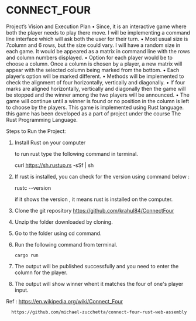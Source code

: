 # CONNECT_FOUR
Project’s Vision and Execution Plan • Since, it is an interactive game where both the player needs to play there move. I will be implementing a command line interface which will ask both the user for their turn. • Most usual size is 7column and 6 rows, but the size could vary. I will have a random size in each game. It would be appeared as a matrix in command line with the rows and column numbers displayed. • Option for each player would be to choose a column. Once a column is chosen by a player, a new matrix will appear with the selected column being marked from the bottom. • Each player’s option will be marked different. • Methods will be implemented to check the alignment of four horizontally, vertically and diagonally. • If four marks are aligned horizontally, vertically and diagonally then the game will be stopped and the winner among the two players will be announced. • The game will continue until a winner is found or no position in the column is left to choose by the players.
This game is implemented using Rust language. this game has been developed as a part of project under the course The Rust Programming Language.

Steps to Run the Project:

1. Install Rust on your computer 

   to run rust type the following command in terminal.
   
      curl https://sh.rustup.rs -sSf | sh

2. If rust is installed, you can check for the version using command below :
   
      rustc --version
    
      if it shows the version , it means rust is installed on the computer.
      
3. Clone the git repository https://github.com/krahul84/ConnectFour

4. Unzip the folder downloaded by cloning.

5. Go to the folder using cd command.

6. Run the following command from terminal.
     
       cargo run
       
7. The output will be published successfully and you need to enter the column for the player.
       

8. The output will show winner whent it matches the four of one's player input.

Ref : https://en.wikipedia.org/wiki/Connect_Four
     
      https://github.com/michael-zucchetta/connect-four-rust-web-assembly
